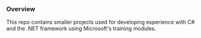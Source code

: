 ### Overview
This repo contains smaller projects used for developing experience with C# and the .NET framework using Microsoft's training modules.